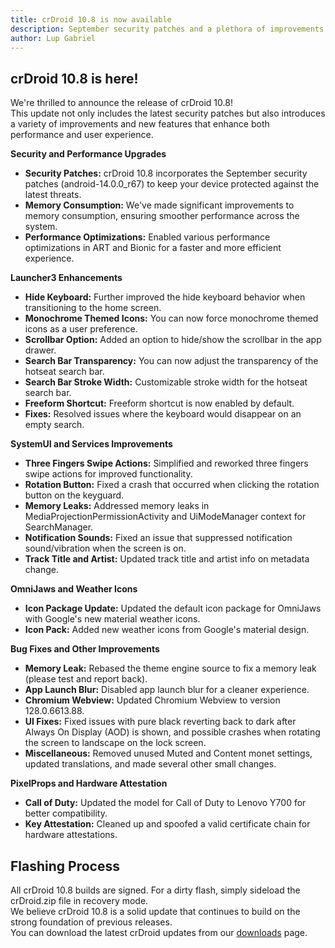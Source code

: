 ```yaml
---
title: crDroid 10.8 is now available
description: September security patches and a plethora of improvements
author: Lup Gabriel
---
```


## crDroid 10.8 is here!

We're thrilled to announce the release of crDroid 10.8!  
This update not only includes the latest security patches but also introduces a variety of improvements and new features that enhance both performance and user experience.  

**Security and Performance Upgrades**

-   **Security Patches:** crDroid 10.8 incorporates the September security patches (android-14.0.0_r67) to keep your device protected against the latest threats.
-   **Memory Consumption:** We've made significant improvements to memory consumption, ensuring smoother performance across the system.
-   **Performance Optimizations:** Enabled various performance optimizations in ART and Bionic for a faster and more efficient experience.

**Launcher3 Enhancements**

-   **Hide Keyboard:** Further improved the hide keyboard behavior when transitioning to the home screen.
-   **Monochrome Themed Icons:** You can now force monochrome themed icons as a user preference.
-   **Scrollbar Option:** Added an option to hide/show the scrollbar in the app drawer.
-   **Search Bar Transparency:** You can now adjust the transparency of the hotseat search bar.
-   **Search Bar Stroke Width:** Customizable stroke width for the hotseat search bar.
-   **Freeform Shortcut:** Freeform shortcut is now enabled by default.
-   **Fixes:** Resolved issues where the keyboard would disappear on an empty search.

**SystemUI and Services Improvements**

-   **Three Fingers Swipe Actions:** Simplified and reworked three fingers swipe actions for improved functionality.
-   **Rotation Button:** Fixed a crash that occurred when clicking the rotation button on the keyguard.
-   **Memory Leaks:** Addressed memory leaks in MediaProjectionPermissionActivity and UiModeManager context for SearchManager.
-   **Notification Sounds:** Fixed an issue that suppressed notification sound/vibration when the screen is on.
-   **Track Title and Artist:** Updated track title and artist info on metadata change.

**OmniJaws and Weather Icons**

-   **Icon Package Update:** Updated the default icon package for OmniJaws with Google's new material weather icons.
-   **Icon Pack:** Added new weather icons from Google's material design.

**Bug Fixes and Other Improvements**

-   **Memory Leak:** Rebased the theme engine source to fix a memory leak (please test and report back).
-   **App Launch Blur:** Disabled app launch blur for a cleaner experience.
-   **Chromium Webview:** Updated Chromium Webview to version 128.0.6613.88.
-   **UI Fixes:** Fixed issues with pure black reverting back to dark after Always On Display (AOD) is shown, and possible crashes when rotating the screen to landscape on the lock screen.
-   **Miscellaneous:** Removed unused Muted and Content monet settings, updated translations, and made several other small changes.

**PixelProps and Hardware Attestation**

-   **Call of Duty:** Updated the model for Call of Duty to Lenovo Y700 for better compatibility.
-   **Key Attestation:** Cleaned up and spoofed a valid certificate chain for hardware attestations.

Flashing Process
----------------

All crDroid 10.8 builds are signed. For a dirty flash, simply sideload the crDroid.zip file in recovery mode.  
We believe crDroid 10.8 is a solid update that continues to build on the strong foundation of previous releases.  
You can download the latest crDroid updates from our [downloads](https://crdroid.net/downloads) page.
